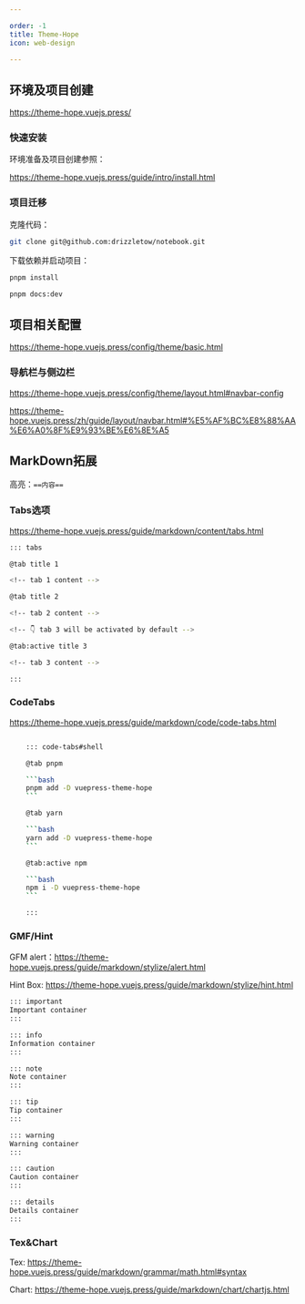 ```yaml
---

order: -1
title: Theme-Hope
icon: web-design

---
```




## 环境及项目创建

https://theme-hope.vuejs.press/

### 快速安装

环境准备及项目创建参照：

https://theme-hope.vuejs.press/guide/intro/install.html


### 项目迁移

克隆代码：
```bash
git clone git@github.com:drizzletow/notebook.git
```

下载依赖并启动项目：

```bash
pnpm install

pnpm docs:dev
```


## 项目相关配置

https://theme-hope.vuejs.press/config/theme/basic.html

### 导航栏与侧边栏

https://theme-hope.vuejs.press/config/theme/layout.html#navbar-config

https://theme-hope.vuejs.press/zh/guide/layout/navbar.html#%E5%AF%BC%E8%88%AA%E6%A0%8F%E9%93%BE%E6%8E%A5


## MarkDown拓展

高亮：`==内容==`

### Tabs选项

https://theme-hope.vuejs.press/guide/markdown/content/tabs.html

```bash
::: tabs

@tab title 1

<!-- tab 1 content -->

@tab title 2

<!-- tab 2 content -->

<!-- 👇 tab 3 will be activated by default -->

@tab:active title 3

<!-- tab 3 content -->

:::

```


### CodeTabs

https://theme-hope.vuejs.press/guide/markdown/code/code-tabs.html

```bash

    ::: code-tabs#shell

    @tab pnpm

    ```bash
    pnpm add -D vuepress-theme-hope
    ```

    @tab yarn

    ```bash
    yarn add -D vuepress-theme-hope
    ```

    @tab:active npm

    ```bash
    npm i -D vuepress-theme-hope
    ```

    :::
```



### GMF/Hint

GFM alert：https://theme-hope.vuejs.press/guide/markdown/stylize/alert.html

Hint Box: https://theme-hope.vuejs.press/guide/markdown/stylize/hint.html

```bash
::: important
Important container
:::

::: info
Information container
:::

::: note
Note container
:::

::: tip
Tip container
:::

::: warning
Warning container
:::

::: caution
Caution container
:::

::: details
Details container
:::
```


### Tex&Chart

Tex: https://theme-hope.vuejs.press/guide/markdown/grammar/math.html#syntax

Chart: https://theme-hope.vuejs.press/guide/markdown/chart/chartjs.html